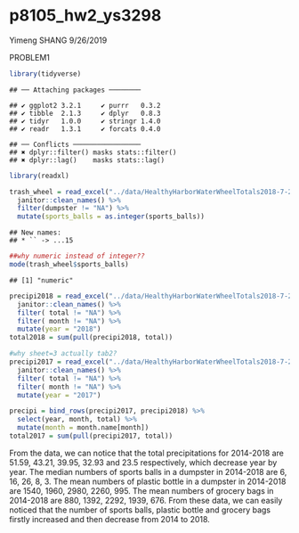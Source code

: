 p8105\_hw2\_ys3298
================
Yimeng SHANG
9/26/2019

PROBLEM1

``` r
library(tidyverse)
```

    ## ── Attaching packages ────────

    ## ✔ ggplot2 3.2.1     ✔ purrr   0.3.2
    ## ✔ tibble  2.1.3     ✔ dplyr   0.8.3
    ## ✔ tidyr   1.0.0     ✔ stringr 1.4.0
    ## ✔ readr   1.3.1     ✔ forcats 0.4.0

    ## ── Conflicts ─────────────────
    ## ✖ dplyr::filter() masks stats::filter()
    ## ✖ dplyr::lag()    masks stats::lag()

``` r
library(readxl)

trash_wheel = read_excel("../data/HealthyHarborWaterWheelTotals2018-7-28.xlsx", sheet = 1) %>%
  janitor::clean_names() %>%
  filter(dumpster != "NA") %>%
  mutate(sports_balls = as.integer(sports_balls))
```

    ## New names:
    ## * `` -> ...15

``` r
##why numeric instead of integer??
mode(trash_wheel$sports_balls) 
```

    ## [1] "numeric"

``` r
precipi2018 = read_excel("../data/HealthyHarborWaterWheelTotals2018-7-28.xlsx", sheet = 3, skip = 1) %>% 
  janitor::clean_names() %>%
  filter( total != "NA") %>%
  filter( month != "NA") %>%
  mutate(year = "2018")
total2018 = sum(pull(precipi2018, total))

#why sheet=3 actually tab2?
precipi2017 = read_excel("../data/HealthyHarborWaterWheelTotals2018-7-28.xlsx", sheet = 4, skip = 1) %>% 
  janitor::clean_names() %>%
  filter( total != "NA") %>%
  filter( month != "NA") %>%
  mutate(year = "2017")

precipi = bind_rows(precipi2017, precipi2018) %>%
  select(year, month, total) %>%
  mutate(month = month.name[month])
total2017 = sum(pull(precipi2017, total))
```

From the data, we can notice that the total precipitations for 2014-2018
are 51.59, 43.21, 39.95, 32.93 and 23.5 respectively, which decrease
year by year. The median numbers of sports balls in a dumpster in
2014-2018 are 6, 16, 26, 8, 3. The mean numbers of plastic bottle in a
dumpster in 2014-2018 are 1540, 1960, 2980, 2260, 995. The mean numbers
of grocery bags in 2014-2018 are 880, 1392, 2292, 1939, 676. From these
data, we can easily noticed that the number of sports balls, plastic
bottle and grocery bags firstly increased and then decrease from 2014 to
2018.
